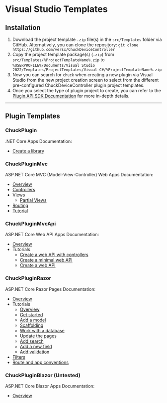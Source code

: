 # Visual Studio Templates

## Installation

1. Download the project template `.zip` file(s) in the `src/Templates` folder via GitHub. Alternatively, you can clone the repository: `git clone https://github.com/versx/ChuckDeviceController`  
1. Copy the project template package(s) (`.zip`) from `src/Templates/%ProjectTemplateName%.zip` to `%USERPROFILE%/Documents/Visual Studio 2022/Templates/ProjectTemplates/Visual C#/%ProjectTemplateName%.zip`
1. Now you can search for `chuck` when creating a new plugin via Visual Studio from the new project creation screen to select from the different pre-configured ChuckDeviceController plugin project templates.
1. Once you select the type of plugin project to create, you can refer to the [Plugin API SDK Documentation](./api.md) for more in-depth details.

<hr>

## Plugin Templates  

### **ChuckPlugin**  
.NET Core Apps Documentation:  

- [Create a library](https://learn.microsoft.com/en-us/dotnet/core/tutorials/library-with-visual-studio?pivots=dotnet-7-0)  


### **ChuckPluginMvc**  
ASP.NET Core MVC (Model-View-Controller) Web Apps Documentation:  

- [Overview](https://docs.microsoft.com/en-us/aspnet/core/mvc/overview)  
- [Controllers](https://docs.microsoft.com/en-us/aspnet/core/mvc/controllers/actions)  
- [Views](https://docs.microsoft.com/en-us/aspnet/core/mvc/views/overview)  
    - [Partial Views](https://docs.microsoft.com/en-us/aspnet/core/mvc/views/partial)  
- [Routing](https://docs.microsoft.com/en-us/aspnet/core/mvc/controllers/routing)  
- [Tutorial](https://docs.microsoft.com/en-us/aspnet/core/tutorials/first-mvc-app/start-mvc)  


### **ChuckPluginMvcApi**  
ASP.NET Core Web API Apps Documentation:  

- [Overview](https://docs.microsoft.com/en-us/aspnet/core/web-api)  
- Tutorials  
    - [Create a web API with controllers](https://docs.microsoft.com/en-us/aspnet/core/tutorials/first-web-api)  
    - [Create a minimal web API](https://docs.microsoft.com/en-us/aspnet/core/tutorials/min-web-api)  
    - [Create a web API](https://docs.microsoft.com/en-us/aspnet/core/tutorials/first-web-api)  


### **ChuckPluginRazor**  
ASP.NET Core Razor Pages Documentation:  

- [Overview](https://learn.microsoft.com/en-us/aspnet/core/razor-pages/)  
- Tutorials  
    - [Overview](https://learn.microsoft.com/en-us/aspnet/core/tutorials/razor-pages)  
    - [Get started](https://learn.microsoft.com/en-us/aspnet/core/tutorials/razor-pages/razor-pages-start)  
    - [Add a model](https://learn.microsoft.com/en-us/aspnet/core/tutorials/razor-pages/model)  
    - [Scaffolding](https://learn.microsoft.com/en-us/aspnet/core/tutorials/razor-pages/page)  
    - [Work with a database](https://learn.microsoft.com/en-us/aspnet/core/tutorials/razor-pages/sql)  
    - [Update the pages](https://learn.microsoft.com/en-us/aspnet/core/tutorials/razor-pages/da1)  
    - [Add search](https://learn.microsoft.com/en-us/aspnet/core/tutorials/razor-pages/search)  
    - [Add a new field](https://learn.microsoft.com/en-us/aspnet/core/tutorials/razor-pages/new-field)  
    - [Add validation](https://learn.microsoft.com/en-us/aspnet/core/tutorials/razor-pages/validation)  
- [Filters](https://learn.microsoft.com/en-us/aspnet/core/razor-pages/filter)  
- [Route and app conventions](https://learn.microsoft.com/en-us/aspnet/core/razor-pages/razor-pages-conventions)  


### **ChuckPluginBlazor** (Untested)  
ASP.NET Core Blazor Apps Documentation:  

- [Overview](https://learn.microsoft.com/en-us/aspnet/core/blazor)  
